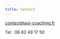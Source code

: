 ```yaml
---
title: Contact
---
```


[contact@aoi-coaching.fr](mailto:contact@aoi-coaching.fr)

Tel : 06 62 49 17 50
